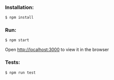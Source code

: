 ### Installation:

```bash
$ npm install
```


### Run:

```bash
$ npm start
```

Open [http://localhost:3000](http://localhost:3000) to view it in the browser




### Tests:

```bash
$ npm run test
```

